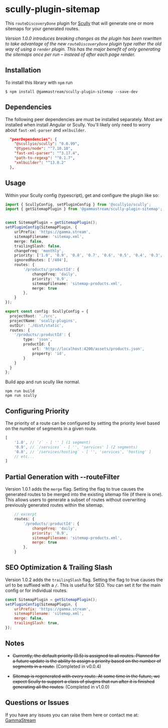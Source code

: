 # scully-plugin-sitemap

This `routeDiscoveryDone` plugin for [Scully](http://scully.io/) that will generate one or more sitemaps for your generated routes.

*Version 1.0.0 introduces breaking changes as the plugin has been rewritten to take advantage of the new `routeDiscoveryDone` plugin type rather the old way of using a `render` plugin.  This has the major benefit of only generating the sitemaps once per run – instead of after each page render.*

## Installation

To install this library with `npm` run

```
$ npm install @gammastream/scully-plugin-sitemap --save-dev
```

## Dependencies

The following peer dependencies are must be installed separately.  Most are installed when install Angular or Scully.  You'll likely only need to worry about `fast-xml-parser` and `xmlbuilder`.

```json
  "peerDependencies": {
    "@scullyio/scully": "0.0.99",
    "@types/node": "^7.10.10",
    "fast-xml-parser": "^3.17.4",
    "path-to-regexp": "^0.1.7",
    "xmlbuilder": "^13.0.2"
  },	
```

## Usage

Within your Scully config (typescript), get and configure the plugin like so:

```typescript
import { ScullyConfig, setPluginConfig } from '@scullyio/scully';
import { getSitemapPlugin } from '@gammastream/scully-plugin-sitemap';


const SitemapPlugin = getSitemapPlugin();
setPluginConfig(SitemapPlugin, {
    urlPrefix: 'https://gamma.stream',
    sitemapFilename: 'sitemap.xml',
    merge: false,
    trailingSlash: false,
    changeFreq: 'monthly',
    priority: ['1.0', '0.9', '0.8', '0.7', '0.6', '0.5', '0.4', '0.3', '0.2', '0.1', '0.0'],
    ignoredRoutes: ['/404'],
    routes: {
        '/products/:productId': {
            changeFreq: 'daily',
            priority: '0.9',
            sitemapFilename: 'sitemap-products.xml',
            merge: true
        },
    }
});

export const config: ScullyConfig = {
  projectRoot: './src',
  projectName: 'scully-plugins',
  outDir: './dist/static',
  routes: {
    '/products/:productId': {
        type: 'json',
        productId: {
            url: 'http://localhost:4200/assets/products.json',
            property: 'id',
        }
    }
  }
};

```

Build app and run scully like normal.

```shell script
npm run build
npm run scully
```



## Configuring Priority

The priority of a route can be configured by setting the priority level based on the number of segments in a given route.

```javascript
[
	'1.0', // `/` - [ '' ] (1 segment)
	'0.9', // `/services` - [ '', 'services' ] (2 segments)
	'0.8', // `/services/hosting` - [ '', 'services', 'hosting' ]
	// etc...
]
```

## Partial Generation with --routeFilter

Version 1.0.1 adds the `merge` flag.  Setting the flag to true causes the generated routes to be merged into the existing sitemap file (if there is one).  This allows users to generate a subset of routes without overwriting previously generated routes within the sitemap.

```javascript
	// excerpt
    routes: {
        '/products/:productId': {
            changeFreq: 'daily',
            priority: '0.9',
            sitemapFilename: 'sitemap-products.xml',
            merge: true
        },
    }
```

## SEO Optimization & Trailing Slash

Version 1.0.2 adds the `trailingSlash` flag.  Setting the flag to true causes the url to be suffixed with a `/`.  This is useful for SEO.  You can set it for the main config or for individual routes.

```javascript
const SitemapPlugin = getSitemapPlugin();
setPluginConfig(SitemapPlugin, {
    urlPrefix: 'https://gamma.stream',
    sitemapFilename: 'sitemap.xml',
    merge: false,
    trailingSlash: true,
});
```

## Notes

* ~~Currently, the default priority (0.5) is assigned to all routes.  Planned for a future update is the ability to assign a priority based on the number of segments in a route.~~ (Completed in v0.0.4)

* ~~Sitemap is regenerated with every route.  At some time in the future, we expect Scully to support a class of plugins that run after it is finished generating all the routes.~~ (Completed in v1.0.0)

## Questions or Issues

If you have any issues you can raise them here or contact me at: [GammaStream](https://gamma.stream)
